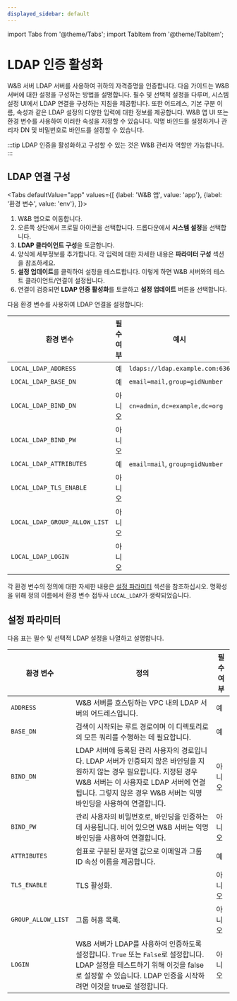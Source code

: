 ```yaml
---
displayed_sidebar: default
---
```

import Tabs from '@theme/Tabs';
import TabItem from '@theme/TabItem';

# LDAP 인증 활성화

W&B 서버 LDAP 서버를 사용하여 귀하의 자격증명을 인증합니다. 다음 가이드는 W&B 서버에 대한 설정을 구성하는 방법을 설명합니다. 필수 및 선택적 설정을 다루며, 시스템 설정 UI에서 LDAP 연결을 구성하는 지침을 제공합니다. 또한 어드레스, 기본 구분 이름, 속성과 같은 LDAP 설정의 다양한 입력에 대한 정보를 제공합니다. W&B 앱 UI 또는 환경 변수를 사용하여 이러한 속성을 지정할 수 있습니다. 익명 바인드를 설정하거나 관리자 DN 및 비밀번호로 바인드를 설정할 수 있습니다.

:::tip
LDAP 인증을 활성화하고 구성할 수 있는 것은 W&B 관리자 역할만 가능합니다.
:::

## LDAP 연결 구성


<Tabs
  defaultValue="app"
  values={[
    {label: 'W&B 앱', value: 'app'},
    {label: '환경 변수', value: 'env'},
  ]}>
  <TabItem value="app">


1. W&B 앱으로 이동합니다.
2. 오른쪽 상단에서 프로필 아이콘을 선택합니다. 드롭다운에서 **시스템 설정**을 선택합니다.
3. **LDAP 클라이언트 구성**을 토글합니다.
4. 양식에 세부정보를 추가합니다. 각 입력에 대한 자세한 내용은 **파라미터 구성** 섹션을 참조하세요.
5. **설정 업데이트**를 클릭하여 설정을 테스트합니다. 이렇게 하면 W&B 서버와의 테스트 클라이언트/연결이 설정됩니다.
6. 연결이 검증되면 **LDAP 인증 활성화**를 토글하고 **설정 업데이트** 버튼을 선택합니다.


  </TabItem>
  <TabItem value="env">


다음 환경 변수를 사용하여 LDAP 연결을 설정합니다:

| 환경 변수                          | 필수 여부 | 예시                              |
| ------------------------------- | -------- | -------------------------------- |
| `LOCAL_LDAP_ADDRESS`            | 예       | `ldaps://ldap.example.com:636`   |
| `LOCAL_LDAP_BASE_DN`            | 예       | `email=mail,group=gidNumber`     |
| `LOCAL_LDAP_BIND_DN`            | 아니오    | `cn=admin`, `dc=example,dc=org`  |
| `LOCAL_LDAP_BIND_PW`            | 아니오    |                                  |
| `LOCAL_LDAP_ATTRIBUTES`         | 예       | `email=mail`, `group=gidNumber`  |
| `LOCAL_LDAP_TLS_ENABLE`         | 아니오    |                                  |
| `LOCAL_LDAP_GROUP_ALLOW_LIST`   | 아니오    |                                  |
| `LOCAL_LDAP_LOGIN`              | 아니오    |                                  |

각 환경 변수의 정의에 대한 자세한 내용은 [설정 파라미터](#configuration-parameters) 섹션을 참조하십시오. 명확성을 위해 정의 이름에서 환경 변수 접두사 `LOCAL_LDAP`가 생략되었습니다.

  </TabItem>
</Tabs>

## 설정 파라미터

다음 표는 필수 및 선택적 LDAP 설정을 나열하고 설명합니다.

| 환경 변수       | 정의                                                                                                                                                                                                                                    | 필수 여부 |
| --------------- | --------------------------------------------------------------------------------------------------------------------------------------------------------------------------------------------------------------------------------------- | -------- |
| `ADDRESS`       | W&B 서버를 호스팅하는 VPC 내의 LDAP 서버의 어드레스입니다.                                                                                                                                                                               | 예       |
| `BASE_DN`       | 검색이 시작되는 루트 경로이며 이 디렉토리로의 모든 쿼리를 수행하는 데 필요합니다.                                                                                                                                                        | 예       |
| `BIND_DN`       | LDAP 서버에 등록된 관리 사용자의 경로입니다. LDAP 서버가 인증되지 않은 바인딩을 지원하지 않는 경우 필요합니다. 지정된 경우 W&B 서버는 이 사용자로 LDAP 서버에 연결됩니다. 그렇지 않은 경우 W&B 서버는 익명 바인딩을 사용하여 연결합니다. | 아니오    |
| `BIND_PW`       | 관리 사용자의 비밀번호로, 바인딩을 인증하는 데 사용됩니다. 비어 있으면 W&B 서버는 익명 바인딩을 사용하여 연결합니다.                                                                                                                      | 아니오    |
| `ATTRIBUTES`    | 쉼표로 구분된 문자열 값으로 이메일과 그룹 ID 속성 이름을 제공합니다.                                                                                                                                                                     | 예       |
| `TLS_ENABLE`    | TLS 활성화.                                                                                                                                                                                                                             | 아니오    |
| `GROUP_ALLOW_LIST` | 그룹 허용 목록.                                                                                                                                                                                                                         | 아니오    |
| `LOGIN`         | W&B 서버가 LDAP를 사용하여 인증하도록 설정합니다. `True` 또는 `False`로 설정합니다. LDAP 설정을 테스트하기 위해 이것을 false로 설정할 수 있습니다. LDAP 인증을 시작하려면 이것을 true로 설정합니다.                                       | 아니오    |